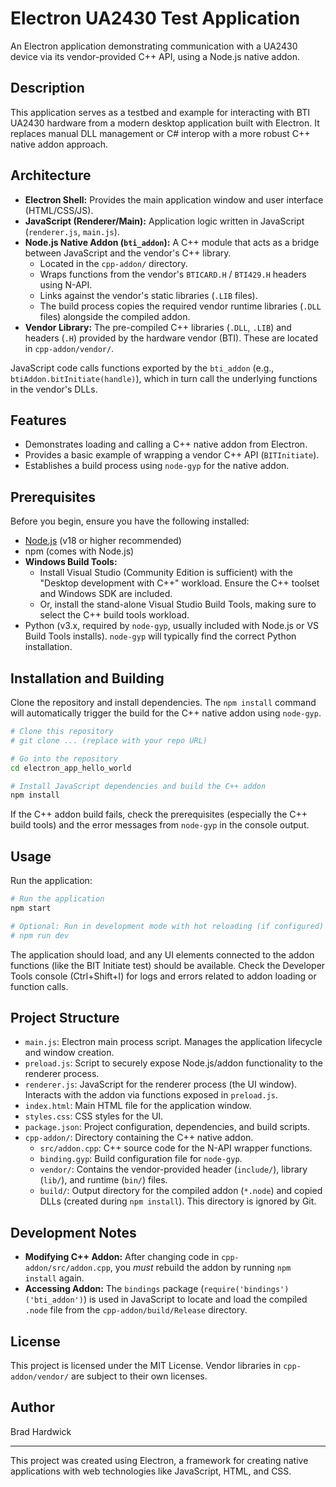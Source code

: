 # Electron UA2430 Test Application

An Electron application demonstrating communication with a UA2430 device via its vendor-provided C++ API, using a Node.js native addon.

## Description

This application serves as a testbed and example for interacting with BTI UA2430 hardware from a modern desktop application built with Electron. It replaces manual DLL management or C# interop with a more robust C++ native addon approach.

## Architecture

- **Electron Shell:** Provides the main application window and user interface (HTML/CSS/JS).
- **JavaScript (Renderer/Main):** Application logic written in JavaScript (`renderer.js`, `main.js`).
- **Node.js Native Addon (`bti_addon`):** A C++ module that acts as a bridge between JavaScript and the vendor's C++ library.
    - Located in the `cpp-addon/` directory.
    *   Wraps functions from the vendor's `BTICARD.H` / `BTI429.H` headers using N-API.
    *   Links against the vendor's static libraries (`.LIB` files).
    *   The build process copies the required vendor runtime libraries (`.DLL` files) alongside the compiled addon.
- **Vendor Library:** The pre-compiled C++ libraries (`.DLL`, `.LIB`) and headers (`.H`) provided by the hardware vendor (BTI). These are located in `cpp-addon/vendor/`.

JavaScript code calls functions exported by the `bti_addon` (e.g., `btiAddon.bitInitiate(handle)`), which in turn call the underlying functions in the vendor's DLLs.

## Features

- Demonstrates loading and calling a C++ native addon from Electron.
- Provides a basic example of wrapping a vendor C++ API (`BITInitiate`).
- Establishes a build process using `node-gyp` for the native addon.

## Prerequisites

Before you begin, ensure you have the following installed:
- [Node.js](https://nodejs.org/) (v18 or higher recommended)
- npm (comes with Node.js)
- **Windows Build Tools:**
    - Install Visual Studio (Community Edition is sufficient) with the "Desktop development with C++" workload. Ensure the C++ toolset and Windows SDK are included.
    - Or, install the stand-alone Visual Studio Build Tools, making sure to select the C++ build tools workload.
- Python (v3.x, required by `node-gyp`, usually included with Node.js or VS Build Tools installs). `node-gyp` will typically find the correct Python installation.

## Installation and Building

Clone the repository and install dependencies. The `npm install` command will automatically trigger the build for the C++ native addon using `node-gyp`.

```bash
# Clone this repository
# git clone ... (replace with your repo URL)

# Go into the repository
cd electron_app_hello_world

# Install JavaScript dependencies and build the C++ addon
npm install
```

If the C++ addon build fails, check the prerequisites (especially the C++ build tools) and the error messages from `node-gyp` in the console output.

## Usage

Run the application:

```bash
# Run the application
npm start

# Optional: Run in development mode with hot reloading (if configured)
# npm run dev
```

The application should load, and any UI elements connected to the addon functions (like the BIT Initiate test) should be available. Check the Developer Tools console (Ctrl+Shift+I) for logs and errors related to addon loading or function calls.

## Project Structure

- `main.js`: Electron main process script. Manages the application lifecycle and window creation.
- `preload.js`: Script to securely expose Node.js/addon functionality to the renderer process.
- `renderer.js`: JavaScript for the renderer process (the UI window). Interacts with the addon via functions exposed in `preload.js`.
- `index.html`: Main HTML file for the application window.
- `styles.css`: CSS styles for the UI.
- `package.json`: Project configuration, dependencies, and build scripts.
- `cpp-addon/`: Directory containing the C++ native addon.
    - `src/addon.cpp`: C++ source code for the N-API wrapper functions.
    - `binding.gyp`: Build configuration file for `node-gyp`.
    - `vendor/`: Contains the vendor-provided header (`include/`), library (`lib/`), and runtime (`bin/`) files.
    - `build/`: Output directory for the compiled addon (`*.node`) and copied DLLs (created during `npm install`). This directory is ignored by Git.

## Development Notes

- **Modifying C++ Addon:** After changing code in `cpp-addon/src/addon.cpp`, you *must* rebuild the addon by running `npm install` again.
- **Accessing Addon:** The `bindings` package (`require('bindings')('bti_addon')`) is used in JavaScript to locate and load the compiled `.node` file from the `cpp-addon/build/Release` directory.

## License

This project is licensed under the MIT License. Vendor libraries in `cpp-addon/vendor/` are subject to their own licenses.

## Author

Brad Hardwick

---

This project was created using Electron, a framework for creating native applications with web technologies like JavaScript, HTML, and CSS. 